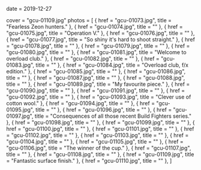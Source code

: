 
date = 2019-12-27


cover = "gcu-01109.jpg"
photos = [
{ href = "gcu-01073.jpg", title = "Fearless Zeon hunters." },
{ href = "gcu-01074.jpg", title = "" },
{ href = "gcu-01075.jpg", title = "Operation V." },
{ href = "gcu-01076.jpg", title = "" },
{ href = "gcu-01077.jpg", title = "So shiny it's hard to shoot straight." },
{ href = "gcu-01078.jpg", title = "" },
{ href = "gcu-01079.jpg", title = "" },
{ href = "gcu-01080.jpg", title = "" },
{ href = "gcu-01081.jpg", title = "Welcome to overload club." },
{ href = "gcu-01082.jpg", title = "" },
{ href = "gcu-01083.jpg", title = "" },
{ href = "gcu-01084.jpg", title = "Overload club, f/x edition." },
{ href = "gcu-01085.jpg", title = "" },
{ href = "gcu-01086.jpg", title = "" },
{ href = "gcu-01087.jpg", title = "" },
{ href = "gcu-01088.jpg", title = "" },
{ href = "gcu-01089.jpg", title = "My favourite piece." },
{ href = "gcu-01090.jpg", title = "" },
{ href = "gcu-01091.jpg", title = "" },
{ href = "gcu-01092.jpg", title = "" },
{ href = "gcu-01093.jpg", title = "Clever use of cotton wool." },
{ href = "gcu-01094.jpg", title = "" },
{ href = "gcu-01095.jpg", title = "" },
{ href = "gcu-01096.jpg", title = "" },
{ href = "gcu-01097.jpg", title = "Consequences of all those recent Build Fighters series." },
{ href = "gcu-01098.jpg", title = "" },
{ href = "gcu-01099.jpg", title = "" },
{ href = "gcu-01100.jpg", title = "" },
{ href = "gcu-01101.jpg", title = "" },
{ href = "gcu-01102.jpg", title = "" },
{ href = "gcu-01103.jpg", title = "" },
{ href = "gcu-01104.jpg", title = "" },
{ href = "gcu-01105.jpg", title = "" },
{ href = "gcu-01106.jpg", title = "The winner of the cup." },
{ href = "gcu-01107.jpg", title = "" },
{ href = "gcu-01108.jpg", title = "" },
{ href = "gcu-01109.jpg", title = "Fantastic surface finish." },
{ href = "gcu-01110.jpg", title = "" },
]


